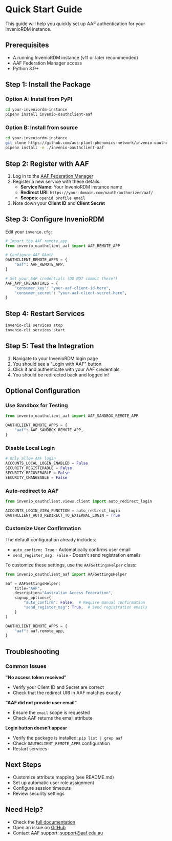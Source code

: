 # Quick Start Guide

This guide will help you quickly set up AAF authentication for your InvenioRDM instance.

## Prerequisites

- A running InvenioRDM instance (v11 or later recommended)
- AAF Federation Manager access
- Python 3.9+

## Step 1: Install the Package

### Option A: Install from PyPI

```bash
cd your-inveniordm-instance
pipenv install invenio-oauthclient-aaf
```

### Option B: Install from source

```bash
cd your-inveniordm-instance
git clone https://github.com/aus-plant-phenomics-network/invenio-oauthclient-aaf.git
pipenv install -e ./invenio-oauthclient-aaf
```

## Step 2: Register with AAF

1. Log in to the [AAF Federation Manager](https://manager.aaf.edu.au/)
2. Register a new service with these details:
   - **Service Name**: Your InvenioRDM instance name
   - **Redirect URI**: `https://your-domain.com/oauth/authorized/aaf/`
   - **Scopes**: `openid profile email`
3. Note down your **Client ID** and **Client Secret**

## Step 3: Configure InvenioRDM

Edit your `invenio.cfg`:

```python
# Import the AAF remote app
from invenio_oauthclient_aaf import AAF_REMOTE_APP

# Configure AAF OAuth
OAUTHCLIENT_REMOTE_APPS = {
    "aaf": AAF_REMOTE_APP,
}

# Set your AAF credentials (DO NOT commit these!)
AAF_APP_CREDENTIALS = {
    "consumer_key": "your-aaf-client-id-here",
    "consumer_secret": "your-aaf-client-secret-here",
}
```

## Step 4: Restart Services

```bash
invenio-cli services stop
invenio-cli services start
```

## Step 5: Test the Integration

1. Navigate to your InvenioRDM login page
2. You should see a "Login with AAF" button
3. Click it and authenticate with your AAF credentials
4. You should be redirected back and logged in!

## Optional Configuration

### Use Sandbox for Testing

```python
from invenio_oauthclient_aaf import AAF_SANDBOX_REMOTE_APP

OAUTHCLIENT_REMOTE_APPS = {
    "aaf": AAF_SANDBOX_REMOTE_APP,
}
```

### Disable Local Login

```python
# Only allow AAF login
ACCOUNTS_LOCAL_LOGIN_ENABLED = False
SECURITY_REGISTERABLE = False
SECURITY_RECOVERABLE = False
SECURITY_CHANGEABLE = False
```

### Auto-redirect to AAF

```python
from invenio_oauthclient.views.client import auto_redirect_login

ACCOUNTS_LOGIN_VIEW_FUNCTION = auto_redirect_login
OAUTHCLIENT_AUTO_REDIRECT_TO_EXTERNAL_LOGIN = True
```

### Customize User Confirmation

The default configuration already includes:

- `auto_confirm: True` - Automatically confirms user email
- `send_register_msg: False` - Doesn't send registration emails

To customize these settings, use the `AAFSettingsHelper` class:

```python
from invenio_oauthclient_aaf import AAFSettingsHelper

aaf = AAFSettingsHelper(
    title="AAF",
    description="Australian Access Federation",
    signup_options={
        "auto_confirm": False,  # Require manual confirmation
        "send_register_msg": True,  # Send registration emails
    }
)

OAUTHCLIENT_REMOTE_APPS = {
    "aaf": aaf.remote_app,
}
```

## Troubleshooting

### Common Issues

**"No access token received"**

- Verify your Client ID and Secret are correct
- Check that the redirect URI in AAF matches exactly

**"AAF did not provide user email"**

- Ensure the `email` scope is requested
- Check AAF returns the email attribute

**Login button doesn't appear**

- Verify the package is installed: `pip list | grep aaf`
- Check `OAUTHCLIENT_REMOTE_APPS` configuration
- Restart services

## Next Steps

- Customize attribute mapping (see README.md)
- Set up automatic user role assignment
- Configure session timeouts
- Review security settings

## Need Help?

- Check the [full documentation](../README.md)
- Open an issue on [GitHub](https://github.com/aus-plant-phenomics-network/invenio-oauthclient-aaf/issues)
- Contact AAF support: support@aaf.edu.au
